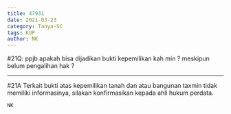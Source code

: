 ```yaml
---
title: 47931
date: 2021-03-23
category: Tanya-SC
tags: KUP
author: NK
---
```


#21Q: ppjb apakah bisa dijadikan bukti kepemilikan kah min ? meskipun belum pengalihan hak ?

---

#21A Terkait bukti atas kepemilikan tanah dan atau bangunan taxmin tidak memiliki informasinya, silakan konfirmasikan kepada ahli hukum perdata.

`NK`
